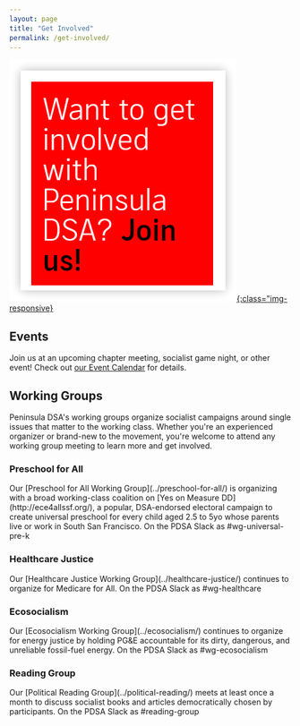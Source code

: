 ```yaml
---
layout: page
title: "Get Involved"
permalink: /get-involved/
---
```


[![Want to get involved with Peninsula DSA? Join us!](/assets/images/getinvolved.png){:class="img-responsive}](https://act.dsausa.org/donate/dsa_recommit_2022/)

<h2>Events</h2>

Join us at an upcoming chapter meeting, socialist game night, or other event! Check out [our Event Calendar](../calendar) for details.

<h2>Working Groups</h2>

Peninsula DSA's working groups organize socialist campaigns around single issues that matter to the working class. Whether you're an experienced organizer or brand-new to the movement, you're welcome to attend any working group meeting to learn more and get involved.

<h3>Preschool for All</h3>
Our [Preschool for All Working Group](../preschool-for-all/) is organizing with a broad working-class coalition on [Yes on Measure DD](http://ece4allssf.org/), a popular, DSA-endorsed electoral campaign to create universal preschool for every child aged 2.5 to 5yo whose parents live or work in South San Francisco. On the PDSA Slack as #wg-universal-pre-k

<h3>Healthcare Justice</h3>
Our [Healthcare Justice Working Group](../healthcare-justice/) continues to organize for Medicare for All. On the PDSA Slack as #wg-healthcare

<h3>Ecosocialism</h3>
Our [Ecosocialism Working Group](../ecosocialism/) continues to organize for energy justice by holding PG&E accountable for its dirty, dangerous, and unreliable fossil-fuel energy. On the PDSA Slack as #wg-ecosocialism

<h3>Reading Group</h3>
Our [Political Reading Group](../political-reading/) meets at least once a month to discuss socialist books and articles democratically chosen by participants. On the PDSA Slack as #reading-group
